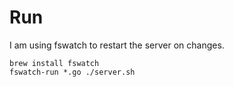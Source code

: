 


# Run
I am using fswatch to restart the server on changes.
```
brew install fswatch
fswatch-run *.go ./server.sh 
```
